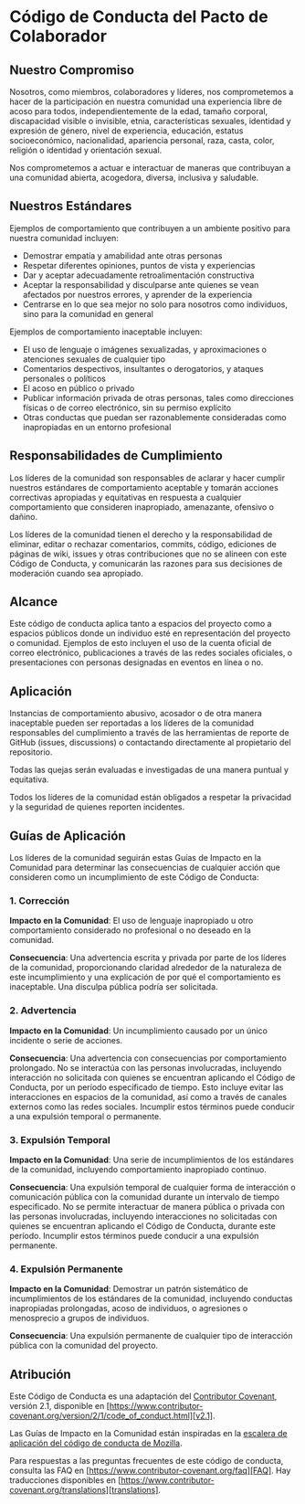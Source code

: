 # Código de Conducta del Pacto de Colaborador

## Nuestro Compromiso

Nosotros, como miembros, colaboradores y líderes, nos comprometemos a hacer de la participación en nuestra comunidad una experiencia libre de acoso para todos, independientemente de la edad, tamaño corporal, discapacidad visible o invisible, etnia, características sexuales, identidad y expresión de género, nivel de experiencia, educación, estatus socioeconómico, nacionalidad, apariencia personal, raza, casta, color, religión o identidad y orientación sexual.

Nos comprometemos a actuar e interactuar de maneras que contribuyan a una comunidad abierta, acogedora, diversa, inclusiva y saludable.

## Nuestros Estándares

Ejemplos de comportamiento que contribuyen a un ambiente positivo para nuestra comunidad incluyen:

* Demostrar empatía y amabilidad ante otras personas
* Respetar diferentes opiniones, puntos de vista y experiencias
* Dar y aceptar adecuadamente retroalimentación constructiva
* Aceptar la responsabilidad y disculparse ante quienes se vean afectados por nuestros errores, y aprender de la experiencia
* Centrarse en lo que sea mejor no solo para nosotros como individuos, sino para la comunidad en general

Ejemplos de comportamiento inaceptable incluyen:

* El uso de lenguaje o imágenes sexualizadas, y aproximaciones o atenciones sexuales de cualquier tipo
* Comentarios despectivos, insultantes o derogatorios, y ataques personales o políticos
* El acoso en público o privado
* Publicar información privada de otras personas, tales como direcciones físicas o de correo electrónico, sin su permiso explícito
* Otras conductas que puedan ser razonablemente consideradas como inapropiadas en un entorno profesional

## Responsabilidades de Cumplimiento

Los líderes de la comunidad son responsables de aclarar y hacer cumplir nuestros estándares de comportamiento aceptable y tomarán acciones correctivas apropiadas y equitativas en respuesta a cualquier comportamiento que consideren inapropiado, amenazante, ofensivo o dañino.

Los líderes de la comunidad tienen el derecho y la responsabilidad de eliminar, editar o rechazar comentarios, commits, código, ediciones de páginas de wiki, issues y otras contribuciones que no se alineen con este Código de Conducta, y comunicarán las razones para sus decisiones de moderación cuando sea apropiado.

## Alcance

Este código de conducta aplica tanto a espacios del proyecto como a espacios públicos donde un individuo esté en representación del proyecto o comunidad. Ejemplos de esto incluyen el uso de la cuenta oficial de correo electrónico, publicaciones a través de las redes sociales oficiales, o presentaciones con personas designadas en eventos en línea o no.

## Aplicación

Instancias de comportamiento abusivo, acosador o de otra manera inaceptable pueden ser reportadas a los líderes de la comunidad responsables del cumplimiento a través de las herramientas de reporte de GitHub (issues, discussions) o contactando directamente al propietario del repositorio.

Todas las quejas serán evaluadas e investigadas de una manera puntual y equitativa.

Todos los líderes de la comunidad están obligados a respetar la privacidad y la seguridad de quienes reporten incidentes.

## Guías de Aplicación

Los líderes de la comunidad seguirán estas Guías de Impacto en la Comunidad para determinar las consecuencias de cualquier acción que consideren como un incumplimiento de este Código de Conducta:

### 1. Corrección

**Impacto en la Comunidad**: El uso de lenguaje inapropiado u otro comportamiento considerado no profesional o no deseado en la comunidad.

**Consecuencia**: Una advertencia escrita y privada por parte de los líderes de la comunidad, proporcionando claridad alrededor de la naturaleza de este incumplimiento y una explicación de por qué el comportamiento es inaceptable. Una disculpa pública podría ser solicitada.

### 2. Advertencia

**Impacto en la Comunidad**: Un incumplimiento causado por un único incidente o serie de acciones.

**Consecuencia**: Una advertencia con consecuencias por comportamiento prolongado. No se interactúa con las personas involucradas, incluyendo interacción no solicitada con quienes se encuentran aplicando el Código de Conducta, por un período especificado de tiempo. Esto incluye evitar las interacciones en espacios de la comunidad, así como a través de canales externos como las redes sociales. Incumplir estos términos puede conducir a una expulsión temporal o permanente.

### 3. Expulsión Temporal

**Impacto en la Comunidad**: Una serie de incumplimientos de los estándares de la comunidad, incluyendo comportamiento inapropiado continuo.

**Consecuencia**: Una expulsión temporal de cualquier forma de interacción o comunicación pública con la comunidad durante un intervalo de tiempo especificado. No se permite interactuar de manera pública o privada con las personas involucradas, incluyendo interacciones no solicitadas con quienes se encuentran aplicando el Código de Conducta, durante este período. Incumplir estos términos puede conducir a una expulsión permanente.

### 4. Expulsión Permanente

**Impacto en la Comunidad**: Demostrar un patrón sistemático de incumplimientos de los estándares de la comunidad, incluyendo conductas inapropiadas prolongadas, acoso de individuos, o agresiones o menosprecio a grupos de individuos.

**Consecuencia**: Una expulsión permanente de cualquier tipo de interacción pública con la comunidad del proyecto.

## Atribución

Este Código de Conducta es una adaptación del [Contributor Covenant][homepage], versión 2.1, disponible en [https://www.contributor-covenant.org/version/2/1/code_of_conduct.html][v2.1].

Las Guías de Impacto en la Comunidad están inspiradas en la [escalera de aplicación del código de conducta de Mozilla][Mozilla CoC].

Para respuestas a las preguntas frecuentes de este código de conducta, consulta las FAQ en [https://www.contributor-covenant.org/faq][FAQ]. Hay traducciones disponibles en [https://www.contributor-covenant.org/translations][translations].

[homepage]: https://www.contributor-covenant.org
[v2.1]: https://www.contributor-covenant.org/version/2/1/code_of_conduct.html
[Mozilla CoC]: https://github.com/mozilla/diversity
[FAQ]: https://www.contributor-covenant.org/faq
[translations]: https://www.contributor-covenant.org/translations
